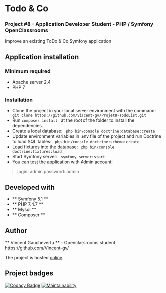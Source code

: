 # Todo & Co

### Project #8 - Application Developer Student - PHP / Symfony OpenClassrooms

Improve an existing ToDo & Co Symfony application

## Application installation

### Minimum required

* Apache server 2.4
* PHP 7

### Installation

* Clone the project in your local server environment with the command:
`` 
git clone https://github.com/Vincent-gv/Projet8-TodoList.git
`` 
* Run 
`` composer install 
``  at the root of the folder to install the dependencies.
* Create a local database: 
`` 
php bin/console doctrine:database:create
`` 
* Update environment variables in .env file of the project and run Doctrine to load SQL tables: 
`` 
php bin/console doctrine:schema:create
`` 
 * Load fixtures into the database: 
`` 
 php bin/console doctrine:fixtures:load
``  
 * Start Symfony server: 
`` 
 symfony server:start
`` 
* You can test the application with Admin account:
 > login: admin
 > password: admin

## Developed with

* ** Symfony 5.1 **
* ** PHP 7.4.7 **
* ** Mysql **
* ** Composer **

## Author

** Vincent Gauchevertu ** - Openclassrooms student
https://github.com/Vincent-gv/

The project is hosted [online](https://todo.vincent-dev.com/).

## Project badges

[![Codacy Badge](https://app.codacy.com/project/badge/Grade/b9fcb8208a03424797c3d2b4a49562fb)](https://www.codacy.com/gh/Vincent-gv/projet8-TodoList/dashboard?utm_source=github.com&amp;utm_medium=referral&amp;utm_content=Vincent-gv/projet8-TodoList&amp;utm_campaign=Badge_Grade)
[![Maintainability](https://api.codeclimate.com/v1/badges/2b78659c63a712b969bc/maintainability)](https://codeclimate.com/github/Vincent-gv/projet8-TodoList/maintainability)